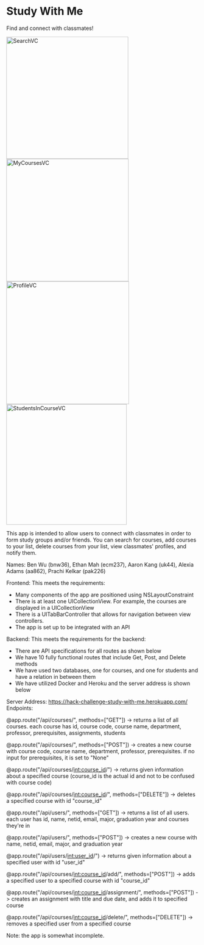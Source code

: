 # Study With Me
Find and connect with classmates!

<img width="320" alt="SearchVC" src="https://user-images.githubusercontent.com/94802937/144695894-a4d5734c-2375-4c13-8c12-f990f0ee5b4b.png">

<img width="321" alt="MyCoursesVC" src="https://user-images.githubusercontent.com/94802937/144695879-4426d91b-540b-4171-99bc-4b2394562378.png">

<img width="322" alt="ProfileVC" src="https://user-images.githubusercontent.com/94802937/144695861-d8c2624f-8873-4f59-a13d-1c980a0eb955.png">

<img width="316" alt="StudentsInCourseVC" src="https://user-images.githubusercontent.com/94802937/144695832-440c4eec-9ff2-49ec-abc6-aba6c76d0e52.png">


This app is intended to allow users to connect with classmates in order to form study groups and/or friends. You can search for courses, add courses to your list, delete courses from your list, view classmates' profiles, and notify them.



Names: Ben Wu (bnw36), Ethan Mah (ecm237), Aaron Kang (uk44), Alexia Adams (aa862), Prachi Kelkar (pak226)

Frontend:
This meets the requirements:
- Many components of the app are positioned using NSLayoutConstraint
- There is at least one UICollectionView. For example, the courses are displayed in a UICollectionView
- There is a UITabBarController that allows for navigation between view controllers.
- The app is set up to be integrated with an API

Backend:
This meets the requirements for the backend:
- There are API specifications for all routes as shown below
- We have 10 fully functional routes that include Get, Post, and Delete methods
- We have used two databases, one for courses, and one for students and have a relation in between them
- We have utilized Docker and Heroku and the server address is shown below

Server Address: https://hack-challenge-study-with-me.herokuapp.com/
Endpoints:

@app.route("/api/courses/", methods=["GET"])
-> returns a list of all courses. each course has id, course code, course name, department, professor, prerequisites, assignments, students

@app.route("/api/courses/", methods=["POST"])
-> creates a new course with course code, course name, department, professor, prerequisites. if no input for prerequisites, it is set to "None"

@app.route("/api/courses/<int:course_id>/")
-> returns given information about a specified course (course_id is the actual id and not to be confused with course code)

@app.route("/api/courses/<int:course_id>/", methods=["DELETE"])
-> deletes a specified course with id "course_id"

@app.route("/api/users/", methods=["GET"])
-> returns a list of all users. each user has id, name, netid, email, major, graduation year and courses they're in

@app.route("/api/users/", methods=["POST"])
-> creates a new course with name, netid, email, major, and graduation year

@app.route("/api/users/<int:user_id>/")
-> returns given information about a specified user with id "user_id"

@app.route("/api/courses/<int:course_id>/add/", methods=["POST"])
-> adds a specified user to a specified course with id "course_id"

@app.route("/api/courses/<int:course_id>/assignment/", methods=["POST"])
-> creates an assignment with title and due date, and adds it to specified course

@app.route("/api/courses/<int:course_id>/delete/", methods=["DELETE"])
-> removes a specified user from a specified course


Note: the app is somewhat incomplete.
